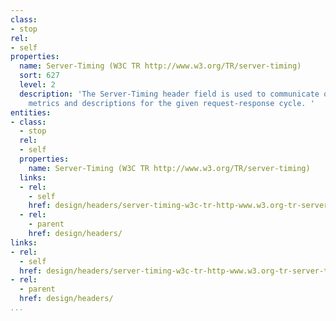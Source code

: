 ```yaml
---
class:
- stop
rel:
- self
properties:
  name: Server-Timing (W3C TR http://www.w3.org/TR/server-timing)
  sort: 627
  level: 2
  description: 'The Server-Timing header field is used to communicate one or more
    metrics and descriptions for the given request-response cycle. '
entities:
- class:
  - stop
  rel:
  - self
  properties:
    name: Server-Timing (W3C TR http://www.w3.org/TR/server-timing)
  links:
  - rel:
    - self
    href: design/headers/server-timing-w3c-tr-http-www.w3.org-tr-server-timing.md
  - rel:
    - parent
    href: design/headers/
links:
- rel:
  - self
  href: design/headers/server-timing-w3c-tr-http-www.w3.org-tr-server-timing.md
- rel:
  - parent
  href: design/headers/
...
```

